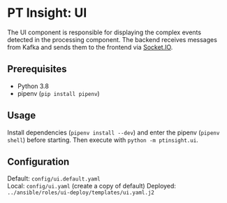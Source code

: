 # PT Insight: UI

The UI component is responsible for displaying the complex events detected in the processing component.
The backend receives messages from Kafka and sends them to the frontend via [Socket.IO](https://socket.io/).



## Prerequisites
* Python 3.8
* pipenv (`pip install pipenv`)


## Usage

Install dependencies (`pipenv install --dev`) and enter the pipenv (`pipenv shell`) before starting. Then execute with `python -m ptinsight.ui`.


## Configuration

Default: `config/ui.default.yaml`  
Local: `config/ui.yaml`  (create a copy of default)
Deployed: `../ansible/roles/ui-deploy/templates/ui.yaml.j2`
